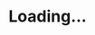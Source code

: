 <!DOCTYPE html>
<html>
<head>
    <meta charset="UTF-8">
    <title>Meteor Blaze BS4</title>
    <link rel="stylesheet" type="text/css" href="/loadingScreen.css">
</head>
<body>
<h1>Loading...</h1>

<link rel="stylesheet" type="text/css" class="__meteor-css__" href="/524ea151167f0aa67862fb6b681b532466a7bc87.css?meteor_css_resource=true">
<script type="text/javascript">__meteor_runtime_config__ = JSON.parse(decodeURIComponent("%7B%22meteorRelease%22%3A%22METEOR%401.8.0.1%22%2C%22ROOT_URL_PATH_PREFIX%22%3A%22%22%2C%22meteorEnv%22%3A%7B%22NODE_ENV%22%3A%22production%22%7D%2C%22ROOT_URL%22%3A%22%22%7D"));</script>
        <script type="text/javascript" src="/da6f127a9f9375c3d4f5d8af211eada24617680a.js"></script>
        <script type="text/javascript">Meteor.disconnect();</script>
</body>
</html>